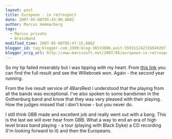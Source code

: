 ```yaml
---
layout: post
title: European - in retrospect
date: 2007-05-08T05:43:00.000Z
author: Marcus Hammarberg
tags:
  - Marcus private
  - BrassBand
modified_time: 2007-05-08T05:47:15.886Z
blogger_id: tag:blogger.com,1999:blog-36533086.post-559311242726549207
blogger_orig_url: http://www.marcusoft.net/2007/05/european-in-retrospect.html
---
```



So my
tip failed miserably but i was tipping with
my heart. From [this
link](http://www.4barsrest.com/news/detail.asp?id=5566) you can find the
full result and see the Willebroek won. Again - the second
year running.

From the live result service of 4BarsRest i understood that the
playing from all the bands was exceptional. I've also spoken to some
bandsmen in the Gothenburg band and know that they
was very pleased with their playing. How the judges missed that i don't know - but
you never do.

I still think GBB made and excellent job and really
went out with a bang. This is the last we will ever hear from GBB. What a way
to end an era of high level brass band playing - a tour (playing with
Black Dyke) a CD recording (I'm looking forward to it) and
then the Europeans.
